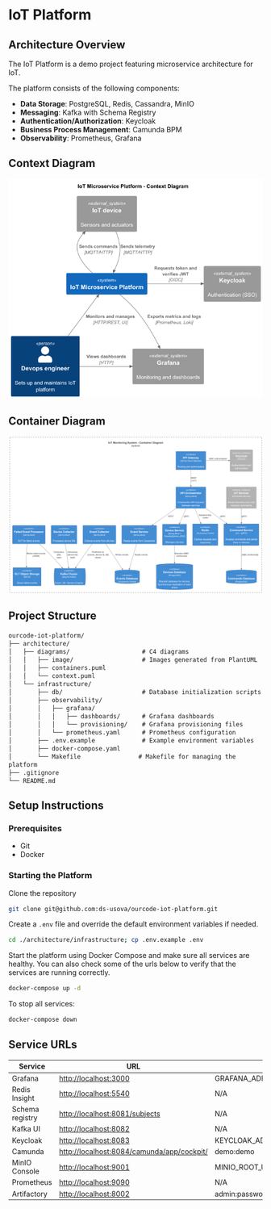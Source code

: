 # IoT Platform

## Architecture Overview

The IoT Platform is a demo project featuring microservice architecture for IoT.

The platform consists of the following components:

- **Data Storage**: PostgreSQL, Redis, Cassandra, MinIO
- **Messaging**: Kafka with Schema Registry
- **Authentication/Authorization**: Keycloak
- **Business Process Management**: Camunda BPM
- **Observability**: Prometheus, Grafana

## Context Diagram

![Diagram](architecture/diagrams/image/context-diagram.png)

## Container Diagram

![Diagram](architecture/diagrams/image/container-diagram.png)

## Project Structure

```plaintext
ourcode-iot-platform/
├── architecture/
│   ├── diagrams/                    # C4 diagrams
│   │   ├── image/                   # Images generated from PlantUML
│   │   ├── containers.puml
│   │   └── context.puml
│   └── infrastructure/
│       ├── db/                      # Database initialization scripts
│       ├── observability/
│       │   ├── grafana/       
│       │   │   ├── dashboards/      # Grafana dashboards 
│       │   │   └── provisioning/    # Grafana provisioning files
│       │   └── prometheus.yaml      # Prometheus configuration
│       ├── .env.example             # Example environment variables
│       ├── docker-compose.yaml    
│       └── Makefile                # Makefile for managing the platform
├── .gitignore              
└── README.md            
```

## Setup Instructions

### Prerequisites

- Git
- Docker

### Starting the Platform

Clone the repository

```bash
git clone git@github.com:ds-usova/ourcode-iot-platform.git
```

Create a `.env` file and override the default environment variables if needed.

```bash
cd ./architecture/infrastructure; cp .env.example .env
```

Start the platform using Docker Compose and make sure all services are healthy. You can also check some of the urls
below to verify that the services are running correctly.

```bash
docker-compose up -d
```

To stop all services:

```bash
docker-compose down
```

## Service URLs

| Service         | URL                                                                                      | Credentials                               |
|-----------------|------------------------------------------------------------------------------------------|-------------------------------------------|
| Grafana         | [http://localhost:3000](http://localhost:3000)                                           | GRAFANA_ADMIN_USER:GRAFANA_ADMIN_PASSWORD |
| Redis Insight   | [http://localhost:5540](http://localhost:5540)                                           | N/A                                       |
| Schema registry | [http://localhost:8081/subjects](http://localhost:8081/subjects)                         | N/A                                       |
| Kafka UI        | [http://localhost:8082](http://localhost:8082)                                           | N/A                                       |
| Keycloak        | [http://localhost:8083](http://localhost:8083)                                           | KEYCLOAK_ADMIN:KEYCLOAK_ADMIN_PASSWORD    |
| Camunda         | [http://localhost:8084/camunda/app/cockpit/](http://localhost:8084/camunda/app/cockpit/) | demo:demo                                 |
| MinIO Console   | [http://localhost:9001](http://localhost:9001)                                           | MINIO_ROOT_USER:MINIO_ROOT_PASSWORD       |
| Prometheus      | [http://localhost:9090](http://localhost:9090)                                           | N/A                                       |
| Artifactory     | [http://localhost:8002](http://localhost:8002)                                           | admin:password                            |
